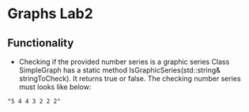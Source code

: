 # Graphs Lab2

## Functionality
* Checking if the provided number series is a graphic series
Class SimpleGraph has a static method IsGraphicSeries(std::string& stringToCheck). It returns true or false. The checking number series must looks like below:
```
"5 4 4 3 2 2 2"
```
